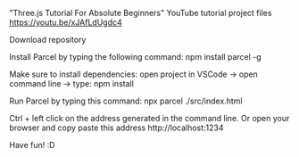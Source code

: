 "Three.js Tutorial For Absolute Beginners" YouTube tutorial project files https://youtu.be/xJAfLdUgdc4

Download repository

Install Parcel by typing the following command: npm install parcel -g

Make sure to install dependencies: open project in VSCode -> open command line -> type: npm install

Run Parcel by typing this command: npx parcel ./src/index.html

Ctrl + left click on the address generated in the command line. Or open your browser and copy paste this address http://localhost:1234

Have fun! :D